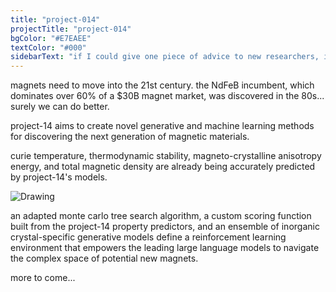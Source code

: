 ```yaml
---
title: "project-014"
projectTitle: "project-014"
bgColor: "#E7EAEE"
textColor: "#000"
sidebarText: "if I could give one piece of advice to new researchers, it would be to never stop looking for new avenues of research. on top of what you have been given, ask yourself, what might be necessary ten years from now? what will society need? find your own research theme, and every day, little by little, you have to keep working on it."
---
```


magnets need to move into the 21st century. the NdFeB incumbent, which dominates over 60% of a $30B magnet market, was discovered in the 80s... surely we can do better.

project-14 aims to create novel generative and machine learning methods for discovering the next generation of magnetic materials.

curie temperature, thermodynamic stability, magneto-crystalline anisotropy energy, and total magnetic density are already being accurately predicted by project-14's models.

![Drawing](/drawingExport.svg)

an adapted monte carlo tree search algorithm, a custom scoring function built from the project-14 property predictors, and an ensemble of inorganic crystal-specific generative models define a reinforcement learning environment that empowers the leading large language models to navigate the complex space of potential new magnets.

more to come...